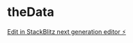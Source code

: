 # theData

[Edit in StackBlitz next generation editor ⚡️](https://stackblitz.com/~/github.com/salimmallick/theData)